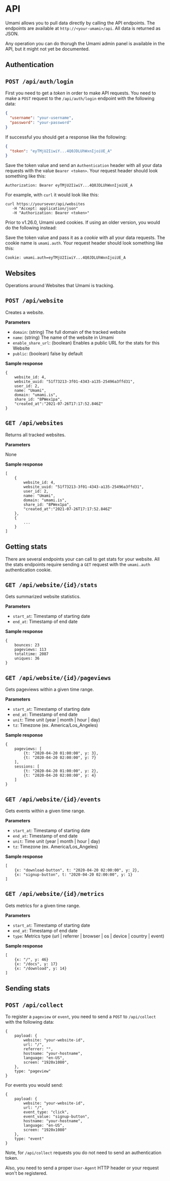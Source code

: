 # API

Umami allows you to pull data directly by calling the API endpoints.
The endpoints are available at `http://<your-umami>/api`.
All data is returned as JSON.

Any operation you can do thorugh the Umami admin panel is available in the API, but it might not yet be documented.

## Authentication

## `POST /api/auth/login`

First you need to get a _token_ in order to make API requests. You need to make a
`POST` request to the `/api/auth/login` endpoint with the following data:

```json
{
  "username": "your-username",
  "password": "your-password"
}
```

If successful you should get a response like the following:

```json
{
  "token": "eyTMjU2IiwiY...4Q0JDLUhWxnIjoiUE_A"
}
```

Save the token value and send an `Authentication` header with all your data requests with the value `Bearer <token>`. Your request header should look something like this:

```http request
Authorization: Bearer eyTMjU2IiwiY...4Q0JDLUhWxnIjoiUE_A
```

For example, with `curl` it would look like this:

```shell
curl https://yoursever/api/websites
   -H "Accept: application/json"
   -H "Authorization: Bearer <token>"
```

Prior to v1.26.0, Umami used cookies. If using an older version, you would do the following instead:

Save the token value and pass it as a _cookie_ with all your data requests.
The cookie name is `umami.auth`. Your request header should look something like this:

```
Cookie: umami.auth=eyTMjU2IiwiY...4Q0JDLUhWxnIjoiUE_A
```

## Websites

Operations around Websites that Umami is tracking.

## `POST /api/website`

Creates a website.

**Parameters**

- `domain`: (string) The full domain of the tracked website
- `name`: (string) The name of the website in Umami
- `enable_share_url`: (boolean) Enables a public URL for the stats for this Website
- `public`: (boolean) false by default

**Sample response**

```
{
    website_id: 4,
    website_uuid: "51f73213-3f01-4343-a135-25496a3ffd31",
    user_id: 2,
    name: "Umami",
    domain: "umami.is",
    share_id: "8PWex1pa",
    "created_at":"2021-07-26T17:17:52.846Z"
}
```

## `GET /api/websites`

Returns all tracked websites.

**Parameters**

None

**Sample response**

```
[
    {
        website_id: 4,
        website_uuid: "51f73213-3f01-4343-a135-25496a3ffd31",
        user_id: 2,
        name: "Umami",
        domain: "umami.is",
        share_id: "8PWex1pa",
        "created_at":"2021-07-26T17:17:52.846Z"
    },
    {
        ...
    }
]
```

## Getting stats

There are several endpoints your can call to get stats for your website. All the
stats endpoints require sending a `GET` request with the `umami.auth` authentication cookie.


## `GET /api/website/{id}/stats`

Gets summarized website statistics.

**Parameters**

- `start_at`: Timestamp of starting date
- `end_at`: Timestamp of end date

**Sample response**

```
{
    bounces: 23
    pageviews: 113
    totaltime: 2087
    uniques: 36
}
```

## `GET /api/website/{id}/pageviews`

Gets pageviews within a given time range.

**Parameters**

- `start_at`: Timestamp of starting date
- `end_at`: Timestamp of end date
- `unit`: Time unit (year | month | hour | day)
- `tz`: Timezone (ex. America/Los_Angeles)

**Sample response**

```
{
    pageviews: [
        {t: "2020-04-20 01:00:00", y: 3},
        {t: "2020-04-20 02:00:00", y: 7}
    ],
    sessions: [
        {t: "2020-04-20 01:00:00", y: 2},
        {t: "2020-04-20 02:00:00", y: 4}
    ]
}
```

## `GET /api/website/{id}/events`

Gets events within a given time range.

**Parameters**

- `start_at`: Timestamp of starting date
- `end_at`: Timestamp of end date
- `unit`: Time unit (year | month | hour | day)
- `tz`: Timezone (ex. America/Los_Angeles)

**Sample response**

```
[
    {x: "download-button", t: "2020-04-20 02:00:00", y: 2},
    {x: "signup-button", t: "2020-04-20 02:00:00", y: 1}
]
```

## `GET /api/website/{id}/metrics`

Gets metrics for a given time range.

**Parameters**

- `start_at`: Timestamp of starting date
- `end_at`: Timestamp of end date
- `type`: Metrics type (url | referrer | browser | os | device | country | event)

**Sample response**

```
[
    {x: "/", y: 46}
    {x: "/docs", y: 17}
    {x: "/download", y: 14}
]
```

## Sending stats

## `POST /api/collect`

To register a `pageview` or `event`, you need to send a `POST` to `/api/collect` with
the following data:

```
{
    payload: {
        website: "your-website-id",
        url: "/",
        referrer: "",
        hostname: "your-hostname",
        language: "en-US",
        screen: "1920x1080",
    },
    type: "pageview"
}
```

For events you would send:

```
{
    payload: {
        website: "your-website-id",
        url: "/",
        event_type: "click",
        event_value: "signup-button",
        hostname: "your-hostname",
        language: "en-US",
        screen: "1920x1080"
    },
    type: "event"
}
```

Note, for `/api/collect` requests you do not need to send an 
authentication token.

Also, you need to send a proper `User-Agent` HTTP header or
your request won't be registered.

